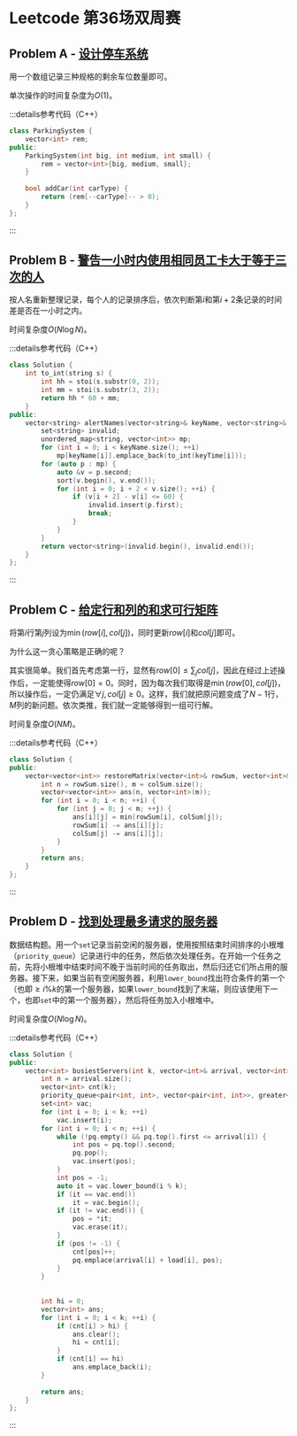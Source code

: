# Leetcode 第36场双周赛

## Problem A - [设计停车系统](https://leetcode.cn/problems/design-parking-system/)

用一个数组记录三种规格的剩余车位数量即可。

单次操作的时间复杂度为$O(1)$。

:::details参考代码（C++）

```cpp
class ParkingSystem {
    vector<int> rem;
public:
    ParkingSystem(int big, int medium, int small) {
        rem = vector<int>{big, medium, small};
    }
    
    bool addCar(int carType) {
        return (rem[--carType]-- > 0);
    }
};
```

:::

## Problem B - [警告一小时内使用相同员工卡大于等于三次的人](https://leetcode.cn/problems/alert-using-same-key-card-three-or-more-times-in-a-one-hour-period/)

按人名重新整理记录，每个人的记录排序后，依次判断第$i$和第$i+2$条记录的时间差是否在一小时之内。

时间复杂度$O(N\log N)$。

:::details参考代码（C++）

```cpp
class Solution {
    int to_int(string s) {
        int hh = stoi(s.substr(0, 2));
        int mm = stoi(s.substr(3, 2));
        return hh * 60 + mm;
    }
public:
    vector<string> alertNames(vector<string>& keyName, vector<string>& keyTime) {
        set<string> invalid;
        unordered_map<string, vector<int>> mp;
        for (int i = 0; i < keyName.size(); ++i)
            mp[keyName[i]].emplace_back(to_int(keyTime[i]));
        for (auto p : mp) {
            auto &v = p.second;
            sort(v.begin(), v.end());
            for (int i = 0; i + 2 < v.size(); ++i) {
                if (v[i + 2] - v[i] <= 60) {
                    invalid.insert(p.first);
                    break;
                }
            }
        }
        return vector<string>(invalid.begin(), invalid.end());
    }
};
```

:::

## Problem C - [给定行和列的和求可行矩阵](https://leetcode.cn/problems/find-valid-matrix-given-row-and-column-sums/)

将第$i$行第$j$列设为$\min(row[i], col[j])$，同时更新$row[i]$和$col[j]$即可。

为什么这一贪心策略是正确的呢？

其实很简单。我们首先考虑第一行，显然有$row[0]\leq\sum_j col[j]$，因此在经过上述操作后，一定能使得$row[0]=0$。同时，因为每次我们取得是$\min(row[0], col[j])$，所以操作后，一定仍满足$\forall j,col[j]\geq0$。这样，我们就把原问题变成了$N-1$行，$M$列的新问题。依次类推，我们就一定能够得到一组可行解。

时间复杂度$O(NM)$。

:::details参考代码（C++）

```cpp
class Solution {
public:
    vector<vector<int>> restoreMatrix(vector<int>& rowSum, vector<int>& colSum) {
        int n = rowSum.size(), m = colSum.size();
        vector<vector<int>> ans(n, vector<int>(m));
        for (int i = 0; i < n; ++i) {
            for (int j = 0; j < m; ++j) {
                ans[i][j] = min(rowSum[i], colSum[j]);
                rowSum[i] -= ans[i][j];
                colSum[j] -= ans[i][j];
            }
        }
        return ans;
    }
};
```

:::

## Problem D - [找到处理最多请求的服务器](https://leetcode.cn/problems/find-servers-that-handled-most-number-of-requests/)

数据结构题。用一个`set`记录当前空闲的服务器，使用按照结束时间排序的小根堆（`priority_queue`）记录进行中的任务，然后依次处理任务。在开始一个任务之前，先将小根堆中结束时间不晚于当前时间的任务取出，然后归还它们所占用的服务器。接下来，如果当前有空闲服务器，利用`lower_bound`找出符合条件的第一个（也即$\geq i\%k$的第一个服务器，如果`lower_bound`找到了末端，则应该使用下一个，也即`set`中的第一个服务器），然后将任务加入小根堆中。

时间复杂度$O(N\log N)$。

:::details参考代码（C++）

```cpp
class Solution {
public:
    vector<int> busiestServers(int k, vector<int>& arrival, vector<int>& load) {
        int n = arrival.size();
        vector<int> cnt(k);
        priority_queue<pair<int, int>, vector<pair<int, int>>, greater<>> pq;
        set<int> vac;
        for (int i = 0; i < k; ++i)
            vac.insert(i);
        for (int i = 0; i < n; ++i) {
            while (!pq.empty() && pq.top().first <= arrival[i]) {
                int pos = pq.top().second;
                pq.pop();
                vac.insert(pos);
            }
            int pos = -1;
            auto it = vac.lower_bound(i % k);
            if (it == vac.end())
                it = vac.begin();
            if (it != vac.end()) {
                pos = *it;
                vac.erase(it);
            }
            if (pos != -1) {
                cnt[pos]++;
                pq.emplace(arrival[i] + load[i], pos);
            }
        }
    
        
        int hi = 0;
        vector<int> ans;
        for (int i = 0; i < k; ++i) {
            if (cnt[i] > hi) {
                ans.clear();
                hi = cnt[i];
            }
            if (cnt[i] == hi)
                ans.emplace_back(i);
        }
        
        return ans;
    }
};
```

:::
